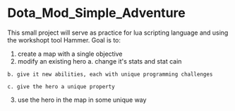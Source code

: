 # Dota_Mod_Simple_Adventure
This small project will serve as practice for lua scripting language and using the workshopt tool Hammer. Goal is to:
  1. create a map with a single objective
  2. modify an existing hero 
    a. change it's stats and stat cain
    
    b. give it new abilities, each with unique programming challenges
    
    c. give the hero a unique property
  3. use the hero in the map in some unique way
